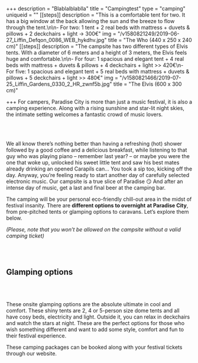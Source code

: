 +++
description = "Blablalblablla"
title = "Campingtest"
type = "camping"
uniqueid = ""
[[steps]]
description = "This is a comfortable tent for two. It has a big window at the back allowing the sun and the breeze to flow through the tent.\n\n- For two: 1 tent + 2 real beds with mattress + duvets & pillows + 2 deckchairs + light → 300€"
img = "/v1580821249/2019-06-27_Liffin_Defqon_0086_WEB_hykdhv.jpg"
title = "The Who (440 x 250 x 240 cm)"
[[steps]]
description = "The campsite has two different types of Elvis tents. With a diameter of 6 meters and a height of 3 meters, the Elvis feels huge and comfortable.\n\n- For four: 1 spacious and elegant tent + 4 real beds with mattress + duvets & pillows + 4 deckchairs + light >> 420€\n- For five: 1 spacious and elegant tent + 5 real beds with mattress + duvets & pillows + 5 deckchairs + light >> 480€"
img = "/v1580821466/2019-07-25_Liffin_Gardens_0330_2_HR_zwnf5b.jpg"
title = "The Elvis (600 x 300 cm)"

+++
For campers, Paradise City is more than just a music festival, it is also a camping experience. Along with a rising sunshine and star-lit night skies, the intimate setting welcomes a fantastic crowd of music lovers.

<br><br>

We all know there’s nothing better than having a refreshing (hot) shower followed by a good coffee and a delicious breakfast, while listening to that guy who was playing piano – remember last year? – or maybe you were the one that woke up, unlocked his sweet little tent and saw his best mates already drinking an opened Carapils can… You took a sip too, kicking off the day. Anyway, you’re feeling ready to start another day of carefully selected electronic music. Our campsite is a true slice of Paradise 😏 And after an intense day of music, get a last and final beer at the camping bar.

The camping will be your personal eco-friendly chill-out area in the midst of festival insanity. There are **different options to overnight** **at Paradise City**, from pre-pitched tents or glamping options to caravans. Let’s explore them below.

_(Please, note that you won’t be allowed on the campsite without a valid camping ticket)_

<br><br>

## Glamping options

<br><br>

These onsite glamping options are the absolute ultimate in cool and comfort. These shiny tents are 2, 4 or 5-person size dome tents and all have cosy beds, electricity and light. Outside it, you can relax in deckchairs and watch the stars at night. These are the perfect options for those who wish something different and want to add some style, comfort and fun to their festival experience.

These camping packages can be booked along with your festival tickets through our website.